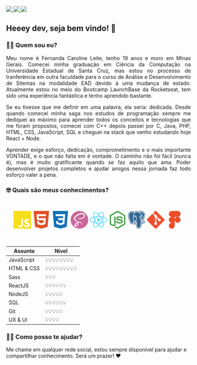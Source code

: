 
  <a href="https://github.com/Fekleite" alt="GitHub">
    <img src="https://img.shields.io/badge/-GitHub-000?style=flat-square&logo=Github&logoColor=white" />
  </a>
  <a href="https://www.linkedin.com/in/fcleite19/" alt="LinkedIn">
    <img src="https://img.shields.io/badge/-LinkedIn-blue?style=flat-square&logo=Linkedin&logoColor=white" />
  </a>
  <a href="mailto:dev.fernandaleite@gmail.com" alt="Gmail">
    <img src="https://img.shields.io/badge/-Gmail-D54B3D?style=flat-square&logo=Gmail&logoColor=white" />
  </a>


<h2> Heeey dev, seja bem vindo! 👋</h2>

<h3> 👩‍💻 Quem sou eu? </h3>

<p align="justify">Meu nome é Fernanda Caroline Leite, tenho 19 anos e moro em Minas Gerais. Comecei minha graduação em Ciência da Computação na Universidade Estadual de Santa Cruz, mas estou no processo de tranferência em outra faculdade para o curso de Análise e Desenvolvimento de Sitemas na modalidade EAD devido à uma mudança de estado. Atualmente estou no meio do Bootcamp LaunchBase da Rocketseat, tem sido uma experiência fantástica e tenho aprendido bastante.</p>

<p align="justify">Se eu tivesse que me definir em uma palavra, ela seria: dedicada. Desde quando comecei minha saga nos estudos de programação sempre me dediquei ao máximo para aprender todos os conceitos e tecnologias que me foram propostos, comecei com C++ depois passei por C, Java, PHP, HTML, CSS, JavaScript, SQL e cheguei na stack que venho estudando hoje React + Node.</p>

<p align="justify">Aprender exige esforço, dedicação, comprometimento e o mais importante VONTADE, e o que não falta em é vontade. O caminho não foi fácil (nunca é), mas é muito gratificante quando se faz aquilo que ama. Poder desenvolver projetos completos e ajudar amigos nessa jornada faz todo esforço valer a pena. </p>

<h3> 🤓 Quais são meus conhecimentos? </h3>

<br>

<p align="center">
<img src="assets/javascript.svg" width="48"/>

<img src="assets/html5.svg" width="48"/>

<img src="assets/css3.svg" width="48"/>

<img src="assets/sass.svg" width="48"/>

<img src="assets/react.svg" width="48"/>

<img src="assets/node-dot-js.svg" width="48"/>

<img src="assets/postgresql.svg" width="48"/>

<img src="assets/git.svg" width="48"/>

<img src="assets/figma.svg" width="48"/>
</p>

<br>

| Assunto    | Nível     |
| ---------- | --------- |
| JavaScript | 💡💡💡💡💡💡💡💡  |
| HTML & CSS | 💡💡💡💡💡💡💡💡💡 |
| Sass       | 💡💡💡       |
| ReactJS    | 💡💡💡💡💡💡    |
| NodeJS     | 💡💡💡💡💡     |
| SQL        | 💡💡💡💡💡💡    |
| Git        | 💡💡💡💡💡     |
| UX & UI    | 💡💡💡💡      |

<h3> 💁🏻 Como posso te ajudar? </h3>

Me chame em qualquer rede social, estou sempre disponível para ajudar e compartilhar conhecimento. Será um prazer! ❤️
